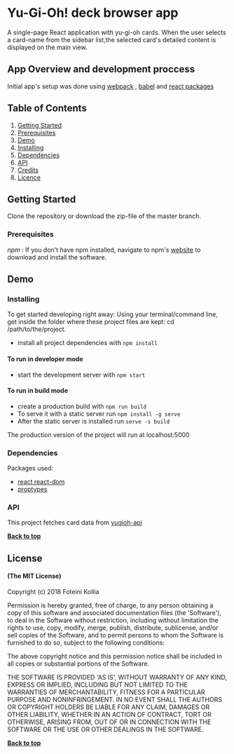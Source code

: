 # Yu-Gi-Oh! deck browser app

A single-page React application with yu-gi-oh cards. When the user selects a card-name from the sidebar list,the selected card's detailed content is displayed on the main view.

## App Overview and development proccess

Initial app's setup was done using [webpack](https://github.com/webpack/webpack) , [babel](https://github.com/babel/babel) and [react packages](https://www.npmjs.com/package/react-dom/v/15.6.0-rc.1)

## Table of Contents

1.  [Getting Started](#getting_Started)
2.  [Prerequisites](#prerequisites)
3.  [Demo](#demo)
4.  [Installing](#installing)
5.  [Dependencies](#dependencies)
6.  [API](#api)
7.  [Credits](#credits)
8.  [Licence](#licence)

## Getting Started

Clone the repository or download the zip-file of the master branch.

### Prerequisites

_npm_ :
If you don't have npm installed, navigate to npm's [website](https://www.npmjs.com/get-npm) to download and install the software.

## Demo

### Installing

To get started developing right away:
Using your terminal/command line, get inside the folder where these project files are kept: cd /path/to/the/project.

- install all project dependencies with `npm install`

#### To run in developer mode

- start the development server with `npm start`

#### To run in build mode

- create a production build with `npm run build`
- To serve it with a static server run `npm install -g serve`
- After the static server is installed run `serve -s build`

The production version of the project will run at localhost:5000

### Dependencies

Packages used:

- [react react-dom](https://www.npmjs.com/package/react-dom/v/15.6.0-rc.1)
- [proptypes](https://www.npmjs.com/package/prop-types)

### API

This project fetches card data from [yugioh-api](http://52.57.88.137/)

**[Back to top](#table-of-contents)**

## License

#### (The MIT License)

Copyright (c) 2018 Foteini Kollia

Permission is hereby granted, free of charge, to any person obtaining
a copy of this software and associated documentation files (the
'Software'), to deal in the Software without restriction, including
without limitation the rights to use, copy, modify, merge, publish,
distribute, sublicense, and/or sell copies of the Software, and to
permit persons to whom the Software is furnished to do so, subject to
the following conditions:

The above copyright notice and this permission notice shall be
included in all copies or substantial portions of the Software.

THE SOFTWARE IS PROVIDED 'AS IS', WITHOUT WARRANTY OF ANY KIND,
EXPRESS OR IMPLIED, INCLUDING BUT NOT LIMITED TO THE WARRANTIES OF
MERCHANTABILITY, FITNESS FOR A PARTICULAR PURPOSE AND NONINFRINGEMENT.
IN NO EVENT SHALL THE AUTHORS OR COPYRIGHT HOLDERS BE LIABLE FOR ANY
CLAIM, DAMAGES OR OTHER LIABILITY, WHETHER IN AN ACTION OF CONTRACT,
TORT OR OTHERWISE, ARISING FROM, OUT OF OR IN CONNECTION WITH THE
SOFTWARE OR THE USE OR OTHER DEALINGS IN THE SOFTWARE.

**[Back to top](#table-of-contents)**
